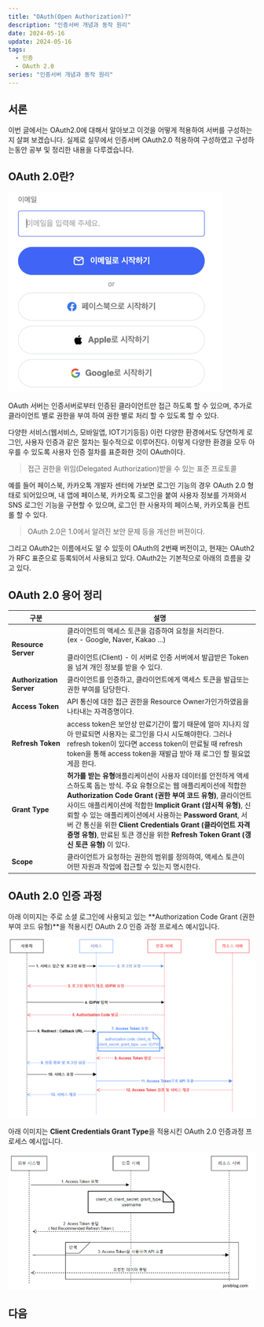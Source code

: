 ```yaml
---
title: "OAuth(Open Authorization)?"
description: "인증서버 개념과 동작 원리"
date: 2024-05-16
update: 2024-05-16
tags:
  - 인증
  - OAuth 2.0
series: "인증서버 개념과 동작 원리"
---
```


## 서론

이번 글에서는 OAuth2.0에 대해서 알아보고 이것을 어떻게 적용하여 서버를 구성하는지 살펴 보겠습니다.
실제로 실무에서 인증서버 OAuth2.0 적용하여 구성하였고 구성하는동안 공부 및 정리한 내용을 다루겠습니다.


## OAuth 2.0란?
![OAuth2.0 사용 예시](./1.PNG)

OAuth 서버는 인증서버로부터 인증된 클라이언트만 접근 하도록 할 수 있으며, 추가로 클라이언트 별로 권한을 부여 하여 권한 별로 처리 할 수 있도록 할 수 있다. 

다양한 서비스(웹서비스, 모바일앱, IOT기기등등) 이런 다양한 환경에서도 당연하게 로그인, 사용자 인증과 같은 절차는 필수적으로 이루어진다. 이렇게 다양한 환경을 모두 아우를 수 있도록 사용자 인증 절차를 표준화한 것이 OAuth이다.
> 접근 권한을 위임(Delegated Authorization)받을 수 있는 표준 프로토콜

예를 들어 페이스북, 카카오톡 개발자 센터에 가보면 로그인 기능의 경우 OAuth 2.0 형태로 되어있으며, 내 앱에 페이스북, 카카오톡 로그인을 붙여 사용자 정보를 가져와서 SNS 로그인 기능을 구현할 수 있으며, 로그인 한 사용자의 페이스북, 카카오톡을 컨트롤 할 수 있다.

> OAuth 2.0은 1.0에서 알려진 보안 문제 등을 개선한 버젼이다.
   
그리고 OAuth2는 이름에서도 알 수 있듯이 OAuth의 2번째 버전이고, 현재는 OAuth2가 RFC 표준으로 등록되어서 사용되고 있다.
OAuth2는 기본적으로 아래의 흐름을 갖고 있다.

## OAuth 2.0 용어 정리

|구분|설명|
|-|---|
|**Resource Server**|클라이언트의 액세스 토큰을 검증하여 요청을 처리한다.<br/>(ex - Google, Naver, Kakao ...) <br/><br/>클라이언트(Client) - 이 서버로 인증 서버에서 발급받은 Token을 넘겨 개인 정보를 받을 수 있다.|
|**Authorization Server**| 클라이언트를 인증하고, 클라이언트에게 액세스 토큰을 발급또는 권한 부여를 담당한다.|
|**Access Token**|API 통신에 대한 접근 권한을 Resource Owner가인가하였음을 나타내는 자격증명이다.|
|**Refresh Token**|access token은 보안상 만료기간이 짧기 때문에 얼마 지나지 않아 만료되면 사용자는 로그인을 다시 시도해야한다. 그러나 refresh token이 있다면 access token이 만료될 때 refresh token을 통해 access token을 재발급 받아 재 로그인 할 필요없게끔 한다.|
|**Grant Type**|**허가를 받는 유형**애플리케이션이 사용자 데이터를 안전하게 액세스하도록 돕는 방식. 주요 유형으로는 웹 애플리케이션에 적합한 **Authorization Code Grant (권한 부여 코드 유형)**, 클라이언트 사이드 애플리케이션에 적합한 **Implicit Grant (암시적 유형)**, 신뢰할 수 있는 애플리케이션에서 사용하는 **Password Grant**, 서버 간 통신을 위한 **Client Credentials Grant (클라이언트 자격 증명 유형)**, 만료된 토큰 갱신을 위한 **Refresh Token Grant (갱신 토큰 유형)** 이 있다.|
| **Scope**| 클라이언트가 요청하는 권한의 범위를 정의하여, 액세스 토큰이 어떤 자원과 작업에 접근할 수 있는지 명시한다. |


##  OAuth 2.0 인증 과정

아래 이미지는 주로 소셜 로그인에 사용되고 있는 **Authorization Code Grant (권한 부여 코드 유형)**을 적용시킨 OAuth 2.0 인증 과정 프로세스 예시입니다.

![OAuth 2.0 Authorization Code Grant](./3.PNG)


아래 이미지는 **Client Credentials Grant Type**을 적용시킨 OAuth 2.0 인증과정 프로세스 예시입니다.

![OAuth 2.0 Client Credentials Grant Type](./2.PNG)



## 다음

<!-- [OAuth 2.0과 OpenID Connect에 대하여](/quick-start-kr) OAuth 2.0과 OpenID Connect의 개념정리 -->